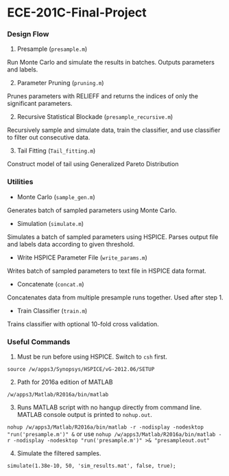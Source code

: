 # ECE-201C-Final-Project

### Design Flow
1. Presample (`presample.m`)

Run Monte Carlo and simulate the results in batches. Outputs parameters and labels.

2. Parameter Pruning (`pruning.m`)

Prunes parameters with RELIEFF and returns the indices of only the significant parameters.

2. Recursive Statistical Blockade (`presample_recursive.m`)

Recursively sample and simulate data, train the classifier, and use classifier to filter out consecutive data.

3. Tail Fitting (`Tail_fitting.m`)

Construct model of tail using Generalized Pareto Distribution

### Utilities
- Monte Carlo (`sample_gen.m`)

Generates batch of sampled parameters using Monte Carlo.

- Simulation (`simulate.m`)

Simulates a batch of sampled parameters using HSPICE. Parses output file and labels data according to given threshold.

- Write HSPICE Parameter File (`write_params.m`)

Writes batch of sampled parameters to text file in HSPICE data format.

- Concatenate (`concat.m`)

Concatenates data from multiple presample runs together. Used after step 1.

- Train Classifier (`train.m`)

Trains classifier with optional 10-fold cross validation.


### Useful Commands
1. Must be run before using HSPICE. Switch to `csh` first.

```source /w/apps3/Synopsys/HSPICE/vG-2012.06/SETUP```

2. Path for 2016a edition of MATLAB

```/w/apps3/Matlab/R2016a/bin/matlab```

3. Runs MATLAB script with no hangup directly from command line. MATLAB console output is printed to `nohup.out`.

```nohup /w/apps3/Matlab/R2016a/bin/matlab -r -nodisplay -nodesktop "run('presample.m')" &```
or use
```nohup /w/apps3/Matlab/R2016a/bin/matlab -r -nodisplay -nodesktop "run('presample.m')" >& "presampleout.out"```


4. Simulate the filtered samples.

```simulate(1.38e-10, 50, 'sim_results.mat', false, true);```
